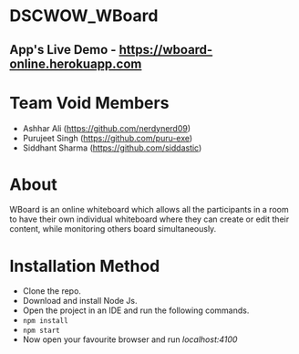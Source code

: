 # DSCWOW_WBoard
App's Live Demo - https://wboard-online.herokuapp.com
---
# Team Void Members
- Ashhar Ali (https://github.com/nerdynerd09)
- Purujeet Singh (https://github.com/puru-exe)
- Siddhant Sharma (https://github.com/siddastic)
 
 # About 
  
 WBoard is an online whiteboard which allows all the participants in a room to have their own individual whiteboard where they can create or edit their content,
 while monitoring others board simultaneously.
 
 # Installation Method
 
 - Clone the repo.
 - Download and install Node Js.
 - Open the project in an IDE and run the following commands.
 - ```npm install```
 - ```npm start```
 - Now open your favourite browser and run _localhost:4100_
